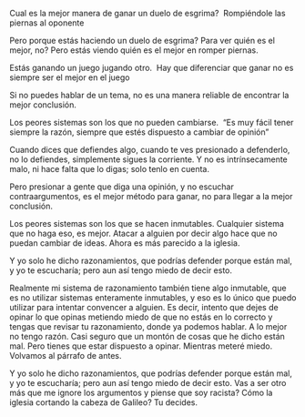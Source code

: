 Cual es la mejor manera de ganar un duelo de esgrima? 
Rompiéndole las piernas al oponente

Pero porque estás haciendo un duelo de esgrima?
Para ver quién es el mejor, no?
Pero estás viendo quién es el mejor en romper piernas.

Estás ganando un juego jugando otro. 
Hay que diferenciar que ganar no es siempre ser el mejor en el juego

Si no puedes hablar de un tema, no es una manera reliable de encontrar la mejor conclusión. 

Los peores sistemas son los que no pueden cambiarse. 
“Es muy fácil tener siempre la razón, siempre que estés dispuesto a cambiar de opinión”

Cuando dices que defiendes algo, cuando te ves presionado a defenderlo, no lo defiendes, simplemente sigues la corriente. Y no es intrínsecamente malo, ni hace falta que lo digas; solo tenlo en cuenta.

Pero presionar a gente que diga una opinión, y no escuchar contraargumentos, es el mejor método para ganar, no para llegar a la mejor conclusión.

Los peores sistemas son los que se hacen inmutables. Cualquier sistema que no haga eso, es mejor. Atacar a alguien por decir algo hace que no puedan cambiar de ideas. Ahora es más parecido a la iglesia. 

Y yo solo he dicho razonamientos, que podrías defender porque están mal, y yo te escucharía; pero aun así tengo miedo de decir esto. 

Realmente mi sistema de razonamiento también tiene algo inmutable, que es no utilizar sistemas enteramente inmutables, y eso es lo único que puedo utilizar para intentar convencer a alguien.
Es decir, intento que dejes de opinar lo que opinas metiendo miedo de que no estás en lo correcto y tengas que revisar tu razonamiento, donde ya podemos hablar. A lo mejor no tengo razón. Casi seguro que un montón de cosas que he dicho están mal. Pero tienes que estar dispuesto a opinar. Mientras meteré miedo. Volvamos al párrafo de antes. 

Y yo solo he dicho razonamientos, que podrías defender porque están mal, y yo te escucharía; pero aun así tengo miedo de decir esto. Vas a ser otro más que me ignore los argumentos y piense que soy racista? Cómo la iglesia cortando la cabeza de Galileo? Tu decides.